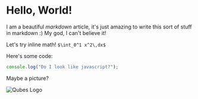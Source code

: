# Hello, World!

I am a beautiful *markdown* article, it's just amazing to write this sort of stuff in markdown :) My god, I can't believe it!

Let's try inline math! `$\int_0^1 x^2\,dx$`

Here's some code:

```js
console.log("Do I look like javascript?");
```

Maybe a picture?

![Qubes Logo](https://www.qubes-os.org/attachment/icons/128x128/apps/qubes-logo-icon.png)
